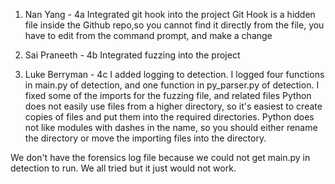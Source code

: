 1. Nan Yang - 4a
    Integrated git hook into the project
    Git Hook is a hidden file inside the Github repo,so you cannot find it directly from the file, you have to edit from the command prompt, and make a change

2. Sai Praneeth - 4b
    Integrated fuzzing into the project

3. Luke Berryman - 4c
    I added logging to detection. I logged four functions in main.py of detection, and one function in py_parser.py of detection.
    I fixed some of the imports for the fuzzing file, and related files
    Python does not easily use files from a higher directory, so it's easiest to create copies of files and put them into the required directories.
    Python does not like modules with dashes in the name, so you should either rename the directory or move the importing files into the directory.

We don't have the forensics log file because we could not get main.py in detection to run. We all tried but it just would not work.